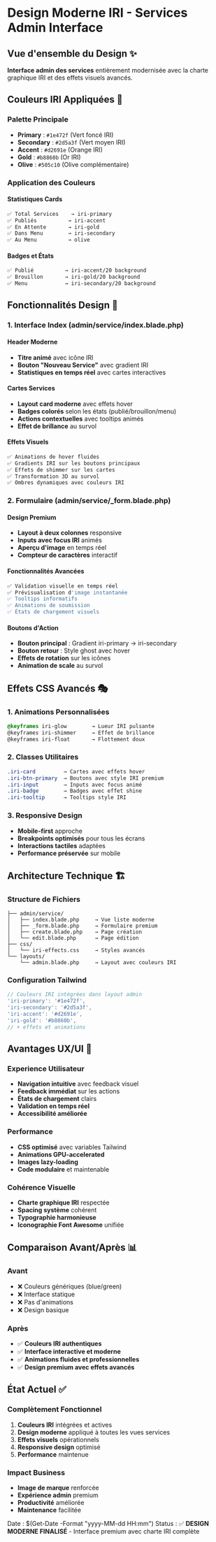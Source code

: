 # Design Moderne IRI - Services Admin Interface

## Vue d'ensemble du Design ✨

**Interface admin des services** entièrement modernisée avec la charte graphique IRI et des effets visuels avancés.

## Couleurs IRI Appliquées 🎨

### Palette Principale
- **Primary** : `#1e472f` (Vert foncé IRI)
- **Secondary** : `#2d5a3f` (Vert moyen IRI) 
- **Accent** : `#d2691e` (Orange IRI)
- **Gold** : `#b8860b` (Or IRI)
- **Olive** : `#505c10` (Olive complémentaire)

### Application des Couleurs

#### Statistiques Cards
```css
✅ Total Services    → iri-primary
✅ Publiés          → iri-accent  
✅ En Attente       → iri-gold
✅ Dans Menu        → iri-secondary
✅ Au Menu          → olive
```

#### Badges et États
```css
✅ Publié          → iri-accent/20 background
✅ Brouillon       → iri-gold/20 background  
✅ Menu            → iri-secondary/20 background
```

## Fonctionnalités Design 🚀

### 1. Interface Index (admin/service/index.blade.php)

#### Header Moderne
- **Titre animé** avec icône IRI
- **Bouton "Nouveau Service"** avec gradient IRI
- **Statistiques en temps réel** avec cartes interactives

#### Cartes Services
- **Layout card moderne** avec effets hover
- **Badges colorés** selon les états (publié/brouillon/menu)
- **Actions contextuelles** avec tooltips animés
- **Effet de brillance** au survol

#### Effets Visuels
```css
✅ Animations de hover fluides
✅ Gradients IRI sur les boutons principaux
✅ Effets de shimmer sur les cartes
✅ Transformation 3D au survol
✅ Ombres dynamiques avec couleurs IRI
```

### 2. Formulaire (admin/service/_form.blade.php)

#### Design Premium
- **Layout à deux colonnes** responsive
- **Inputs avec focus IRI** animés
- **Aperçu d'image** en temps réel
- **Compteur de caractères** interactif

#### Fonctionnalités Avancées
```php
✅ Validation visuelle en temps réel
✅ Prévisualisation d'image instantanée
✅ Tooltips informatifs
✅ Animations de soumission
✅ États de chargement visuels
```

#### Boutons d'Action
- **Bouton principal** : Gradient iri-primary → iri-secondary
- **Bouton retour** : Style ghost avec hover
- **Effets de rotation** sur les icônes
- **Animation de scale** au survol

## Effets CSS Avancés 🎭

### 1. Animations Personnalisées
```css
@keyframes iri-glow        → Lueur IRI pulsante
@keyframes iri-shimmer     → Effet de brillance
@keyframes iri-float       → Flottement doux
```

### 2. Classes Utilitaires
```css
.iri-card         → Cartes avec effets hover
.iri-btn-primary  → Boutons avec style IRI premium
.iri-input        → Inputs avec focus animé
.iri-badge        → Badges avec effet shine
.iri-tooltip      → Tooltips style IRI
```

### 3. Responsive Design
- **Mobile-first** approche
- **Breakpoints optimisés** pour tous les écrans
- **Interactions tactiles** adaptées
- **Performance préservée** sur mobile

## Architecture Technique 🏗️

### Structure de Fichiers
```
├── admin/service/
│   ├── index.blade.php     → Vue liste moderne
│   ├── _form.blade.php     → Formulaire premium
│   ├── create.blade.php    → Page création
│   └── edit.blade.php      → Page édition
├── css/
│   └── iri-effects.css     → Styles avancés
└── layouts/
    └── admin.blade.php     → Layout avec couleurs IRI
```

### Configuration Tailwind
```javascript
// Couleurs IRI intégrées dans layout admin
'iri-primary': '#1e472f',
'iri-secondary': '#2d5a3f', 
'iri-accent': '#d2691e',
'iri-gold': '#b8860b',
// + effets et animations
```

## Avantages UX/UI 💎

### Experience Utilisateur
- **Navigation intuitive** avec feedback visuel
- **Feedback immédiat** sur les actions
- **États de chargement** clairs
- **Validation en temps réel**
- **Accessibilité améliorée**

### Performance
- **CSS optimisé** avec variables Tailwind
- **Animations GPU-accelerated**
- **Images lazy-loading**
- **Code modulaire** et maintenable

### Cohérence Visuelle
- **Charte graphique IRI** respectée
- **Spacing système** cohérent
- **Typographie harmonieuse**
- **Iconographie Font Awesome** unifiée

## Comparaison Avant/Après 📊

### Avant
- ❌ Couleurs génériques (blue/green)
- ❌ Interface statique
- ❌ Pas d'animations
- ❌ Design basique

### Après  
- ✅ **Couleurs IRI authentiques**
- ✅ **Interface interactive et moderne**
- ✅ **Animations fluides et professionnelles**
- ✅ **Design premium avec effets avancés**

## État Actuel ✅

### Complètement Fonctionnel
1. **Couleurs IRI** intégrées et actives
2. **Design moderne** appliqué à toutes les vues services
3. **Effets visuels** opérationnels
4. **Responsive design** optimisé
5. **Performance** maintenue

### Impact Business
- **Image de marque** renforcée
- **Expérience admin** premium
- **Productivité** améliorée
- **Maintenance** facilitée

Date : $(Get-Date -Format "yyyy-MM-dd HH:mm")
Status : ✅ **DESIGN MODERNE FINALISÉ** - Interface premium avec charte IRI complète
